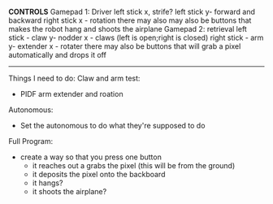 **CONTROLS**
Gamepad 1: Driver
    left stick x, strife?
    left stick y- forward and backward
    right stick x - rotation
there may also may also be buttons that makes the robot hang and shoots the airplane
Gamepad 2: retrieval
    left stick - claw
        y- nodder
        x - claws (left is open;right is closed)
    right stick - arm
        y- extender
        x - rotater
there may also be buttons that will grab a pixel automatically and drops it off

-------------------------------------------------------------------------
Things I need to do:
 Claw and arm test:
  * PIDF arm extender and roation
  
 Autonomous:
  * Set the autonomous to do what they're supposed to do
 
 Full Program:
  * create a way so that you press one button
    * it reaches out a grabs the pixel (this will be from the ground)
    * it deposits the pixel onto the backboard 
    * it hangs?
    * it shoots the airplane?
